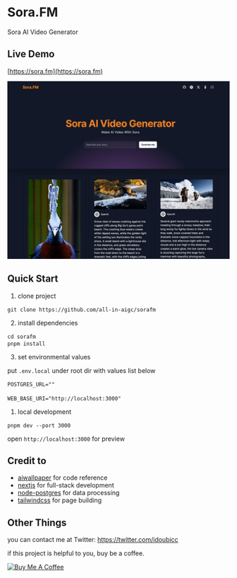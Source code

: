 # Sora.FM

Sora AI Video Generator

## Live Demo

[https://sora.fm](https://sora.fm)

![preview](./preview.png)

## Quick Start

1. clone project

```shell
git clone https://github.com/all-in-aigc/sorafm
```

2. install dependencies

```shell
cd sorafm
pnpm install
```

3. set environmental values

put `.env.local` under root dir with values list below

```
POSTGRES_URL=""

WEB_BASE_URI="http://localhost:3000"
```

1. local development

```shell
pnpm dev --port 3000
```

open `http://localhost:3000` for preview

## Credit to

- [aiwallpaper](https://aiwallpaper.shop) for code reference
- [nextjs](https://nextjs.org/docs) for full-stack development
- [node-postgres](https://node-postgres.com/) for data processing
- [tailwindcss](https://tailwindcss.com/) for page building

## Other Things

you can contact me at Twitter: https://twitter.com/idoubicc

if this project is helpful to you, buy be a coffee.

<a href="https://www.buymeacoffee.com/idoubi" target="_blank"><img src="https://cdn.buymeacoffee.com/buttons/default-orange.png" alt="Buy Me A Coffee" height="41" width="174"></a>
